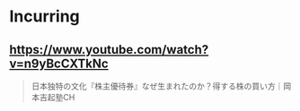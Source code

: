 # Incurring

## https://www.youtube.com/watch?v=n9yBcCXTkNc

> 日本独特の文化『株主優待券』なぜ生まれたのか？得する株の買い方｜岡本吉起塾CH 
